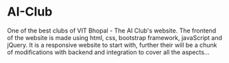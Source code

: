 # AI-Club
One of the best clubs of VIT Bhopal - The AI Club's website. The frontend of the website is made using html, css, bootstrap framework, javaScript and jQuery. It is a responsive website to start with, further their will be a chunk of modifications with backend and integration to cover all the aspects...
